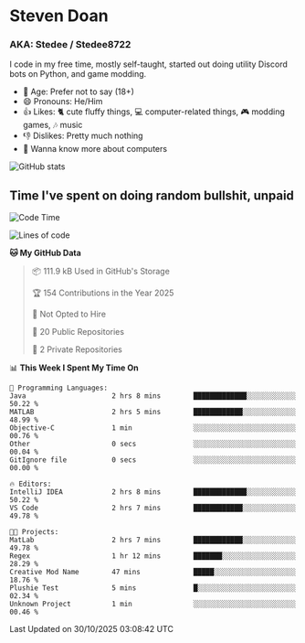 # Steven Doan
### AKA: Stedee / Stedee8722
I code in my free time, mostly self-taught, started out doing utility Discord bots on Python, and game modding.

- 🤔 Age: Prefer not to say (18+)
- 😄 Pronouns: He/Him
- 👍 Likes: 🐈 cute fluffy things, 💻 computer-related things, 🎮 modding games, 🎶 music
- 👎 Dislikes: Pretty much nothing
- 🥹 Wanna know more about computers

![GitHub stats](https://github-readme-stats-iota-mocha-40.vercel.app/api?username=Stedee8722&show=prs_merged,prs_merged_percentage&show_icons=true&theme=transparent)

## Time I've spent on doing random bullshit, unpaid
<!--START_SECTION:Time I've spent on doing random bullshit, unpaid-->
![Code Time](http://img.shields.io/badge/Code%20Time-368%20hrs%2017%20mins-blue)

![Lines of code](https://img.shields.io/badge/From%20Hello%20World%20I%27ve%20Written-91.7%20thousand%20lines%20of%20code-blue)

**🐱 My GitHub Data** 

> 📦 111.9 kB Used in GitHub's Storage 
 > 
> 🏆 154 Contributions in the Year 2025
 > 
> 🚫 Not Opted to Hire
 > 
> 📜 20 Public Repositories 
 > 
> 🔑 2 Private Repositories 
 > 
📊 **This Week I Spent My Time On** 

```text
💬 Programming Languages: 
Java                     2 hrs 8 mins        █████████████░░░░░░░░░░░░   50.22 % 
MATLAB                   2 hrs 5 mins        ████████████░░░░░░░░░░░░░   48.99 % 
Objective-C              1 min               ░░░░░░░░░░░░░░░░░░░░░░░░░   00.76 % 
Other                    0 secs              ░░░░░░░░░░░░░░░░░░░░░░░░░   00.04 % 
GitIgnore file           0 secs              ░░░░░░░░░░░░░░░░░░░░░░░░░   00.00 % 

🔥 Editors: 
IntelliJ IDEA            2 hrs 8 mins        █████████████░░░░░░░░░░░░   50.22 % 
VS Code                  2 hrs 7 mins        ████████████░░░░░░░░░░░░░   49.78 % 

🐱‍💻 Projects: 
MatLab                   2 hrs 7 mins        ████████████░░░░░░░░░░░░░   49.78 % 
Regex                    1 hr 12 mins        ███████░░░░░░░░░░░░░░░░░░   28.29 % 
Creative Mod Name        47 mins             █████░░░░░░░░░░░░░░░░░░░░   18.76 % 
Plushie Test             5 mins              █░░░░░░░░░░░░░░░░░░░░░░░░   02.34 % 
Unknown Project          1 min               ░░░░░░░░░░░░░░░░░░░░░░░░░   00.46 % 
```


 Last Updated on 30/10/2025 03:08:42 UTC
<!--END_SECTION:Time I've spent on doing random bullshit, unpaid-->
